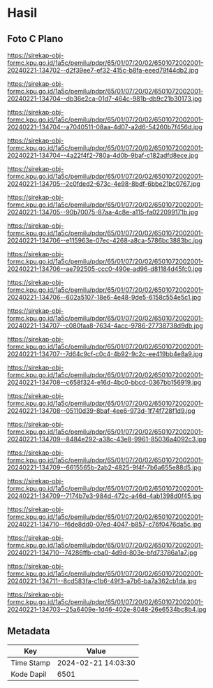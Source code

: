# Hasil

## Foto C Plano

https://sirekap-obj-formc.kpu.go.id/1a5c/pemilu/pdpr/65/01/07/20/02/6501072002001-20240221-134702--d2f39ee7-ef32-415c-b8fa-eeed79f44db2.jpg

https://sirekap-obj-formc.kpu.go.id/1a5c/pemilu/pdpr/65/01/07/20/02/6501072002001-20240221-134704--db36e2ca-01d7-464c-981b-db9c21b30173.jpg

https://sirekap-obj-formc.kpu.go.id/1a5c/pemilu/pdpr/65/01/07/20/02/6501072002001-20240221-134704--a7040511-08aa-4d07-a2d6-54260b7f456d.jpg

https://sirekap-obj-formc.kpu.go.id/1a5c/pemilu/pdpr/65/01/07/20/02/6501072002001-20240221-134704--4a22f4f2-780a-4d0b-9baf-c182adfd8ece.jpg

https://sirekap-obj-formc.kpu.go.id/1a5c/pemilu/pdpr/65/01/07/20/02/6501072002001-20240221-134705--2c0fded2-673c-4e98-8bdf-6bbe21bc0767.jpg

https://sirekap-obj-formc.kpu.go.id/1a5c/pemilu/pdpr/65/01/07/20/02/6501072002001-20240221-134705--90b70075-87aa-4c8e-a115-fa022099171b.jpg

https://sirekap-obj-formc.kpu.go.id/1a5c/pemilu/pdpr/65/01/07/20/02/6501072002001-20240221-134706--e115963e-07ec-4268-a8ca-5786bc3883bc.jpg

https://sirekap-obj-formc.kpu.go.id/1a5c/pemilu/pdpr/65/01/07/20/02/6501072002001-20240221-134706--ae792505-ccc0-490e-ad96-d81184d45fc0.jpg

https://sirekap-obj-formc.kpu.go.id/1a5c/pemilu/pdpr/65/01/07/20/02/6501072002001-20240221-134706--602a5107-18e6-4e48-9de5-6158c554e5c1.jpg

https://sirekap-obj-formc.kpu.go.id/1a5c/pemilu/pdpr/65/01/07/20/02/6501072002001-20240221-134707--c080faa8-7634-4acc-9786-27738738d9db.jpg

https://sirekap-obj-formc.kpu.go.id/1a5c/pemilu/pdpr/65/01/07/20/02/6501072002001-20240221-134707--7d64c9cf-c0c4-4b92-9c2c-ee419bb4e8a9.jpg

https://sirekap-obj-formc.kpu.go.id/1a5c/pemilu/pdpr/65/01/07/20/02/6501072002001-20240221-134708--c658f324-e16d-4bc0-bbcd-0367bb156919.jpg

https://sirekap-obj-formc.kpu.go.id/1a5c/pemilu/pdpr/65/01/07/20/02/6501072002001-20240221-134708--05110d39-8baf-4ee6-973d-1f74f728f1d9.jpg

https://sirekap-obj-formc.kpu.go.id/1a5c/pemilu/pdpr/65/01/07/20/02/6501072002001-20240221-134709--8484e292-a38c-43e8-9961-85036a4092c3.jpg

https://sirekap-obj-formc.kpu.go.id/1a5c/pemilu/pdpr/65/01/07/20/02/6501072002001-20240221-134709--6615565b-2ab2-4825-9f4f-7b6a655e88d5.jpg

https://sirekap-obj-formc.kpu.go.id/1a5c/pemilu/pdpr/65/01/07/20/02/6501072002001-20240221-134709--7174b7e3-984d-472c-a46d-4ab1398d0f45.jpg

https://sirekap-obj-formc.kpu.go.id/1a5c/pemilu/pdpr/65/01/07/20/02/6501072002001-20240221-134710--f6de8dd0-07ed-4047-b857-c76f0476da5c.jpg

https://sirekap-obj-formc.kpu.go.id/1a5c/pemilu/pdpr/65/01/07/20/02/6501072002001-20240221-134710--74286ffb-cba0-4d9d-803e-bfd73786a1a7.jpg

https://sirekap-obj-formc.kpu.go.id/1a5c/pemilu/pdpr/65/01/07/20/02/6501072002001-20240221-134711--8cd583fa-c1b6-49f3-a7b6-ba7a362cb1da.jpg

https://sirekap-obj-formc.kpu.go.id/1a5c/pemilu/pdpr/65/01/07/20/02/6501072002001-20240221-134703--25a6409e-1d46-402e-8048-26e6534bc8b4.jpg


## Metadata

| Key        | Value               |
| ---------- | ------------------- |
| Time Stamp | 2024-02-21 14:03:30 |
| Kode Dapil | 6501                |



